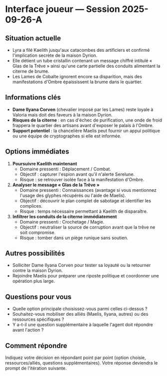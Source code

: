 # Interface joueur — Session 2025-09-26-A

## Situation actuelle
- Lyra a filé Kaelith jusqu'aux catacombes des artificiers et confirmé l'implication secrète de la maison Dyrion.
- Elle détient un tube cristallin contenant un message chiffré intitulé « Glas de la Trêve » ainsi qu'une carte partielle des conduits alimentant la citerne de brume.
- Les Lames de Cobalte ignorent encore sa disparition, mais des manifestations d'Ombre épaississent la brume dans le quartier.

## Informations clés
- **Dame Ilyana Corven** (chevalier imposé par les Lames) reste loyale à Valoria mais doit des faveurs à la maison Dyrion.
- **Risques de la citerne** : en cas d'échec de purification, une onde de froid frappera le quartier des artisans avant d'exposer le palais à l'Ombre.
- **Support potentiel** : la chancelière Maelis peut fournir un appui politique ou une équipe de cryptographes si elle est informée.

## Options immédiates
1. **Poursuivre Kaelith maintenant**
   - Domaine pressenti : Déplacement / Combat.
   - Objectif : capturer l'espion avant qu'il n'alerte Serelune.
   - Risque : se retrouver isolée face à la manifestation d'Ombre.
2. **Analyser le message « Glas de la Trêve »**
   - Domaine pressenti : Connaissances (avantage si vous mentionnez l'usage des glyphes récupérés ou l'aide de Maelis).
   - Objectif : découvrir le plan complet de sabotage et identifier les complices.
   - Risque : temps nécessaire permettant à Kaelith de disparaître.
3. **Infiltrer les conduits de la citerne immédiatement**
   - Domaine pressenti : Crochetage / Magie.
   - Objectif : neutraliser la source de corruption avant que la trêve ne soit compromise.
   - Risque : tomber dans un piège runique sans soutien.

## Autres possibilités
- Solliciter Dame Ilyana Corven pour tester sa loyauté ou la retourner contre la maison Dyrion.
- Rejoindre Maelis pour préparer une riposte politique et coordonner une opération plus large.

## Questions pour vous
- Quelle option principale choisissez-vous parmi celles ci-dessus ?
- Souhaitez-vous mobiliser des alliés (Maelis, Ilyana, autres) ou des ressources spécifiques ?
- Y a-t-il une question supplémentaire à laquelle l'agent doit répondre avant l'action ?

## Comment répondre
Indiquez votre décision en répondant point par point (option choisie, ressources/alliés, questions supplémentaires). Votre réponse deviendra le prompt de l'itération suivante.
